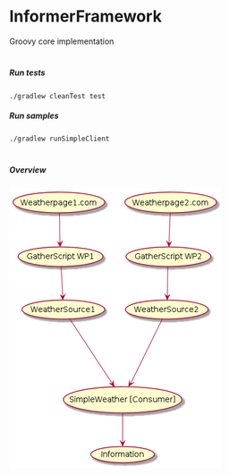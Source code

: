 # InformerFramework
Groovy core implementation
#
##### Run tests
`./gradlew cleanTest test`

##### Run samples
`./gradlew runSimpleClient`
#

##### Overview
![Alt text](extra/diagrams/weather.png?raw=true)

